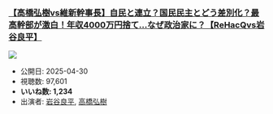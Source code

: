 ### [【高橋弘樹vs維新幹事長】自民と連立？国民民主とどう差別化？最高幹部が激白！年収4000万円捨て...なぜ政治家に？【ReHacQvs岩谷良平】](https://www.youtube.com/watch?v=j2X5Tqp8gNE)
[![](https://img.youtube.com/vi/j2X5Tqp8gNE/sddefault.jpg)](https://www.youtube.com/watch?v=j2X5Tqp8gNE)
-   公開日: 2025-04-30
-   視聴数: 97,601
-   **いいね数: 1,234**
-   出演者: [岩谷良平](/rehacq_fan/people/岩谷良平 "wikilink"), [高橋弘樹](/rehacq_fan/people/高橋弘樹 "wikilink")
